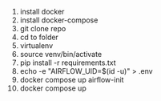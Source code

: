 1. install docker 
2. install docker-compose
3. git clone repo
4. cd to folder
5. virtualenv
6. source venv/bin/activate
7. pip install -r requirements.txt
8. echo -e "AIRFLOW_UID=$(id -u)" > .env
9. docker compose up airflow-init
10. docker compose up
